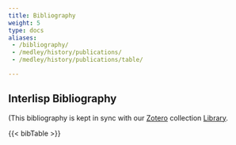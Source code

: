 ```yaml
---
title: Bibliography
weight: 5
type: docs
aliases:
 - /bibliography/
 - /medley/history/publications/
 - /medley/history/publications/table/

---
```


## Interlisp Bibliography

(This bibliography is kept in sync with our [Zotero](https://www.zotero.org/) collection [Library](https://www.zotero.org/groups/2914042/interlisp/library).

{{< bibTable >}}
